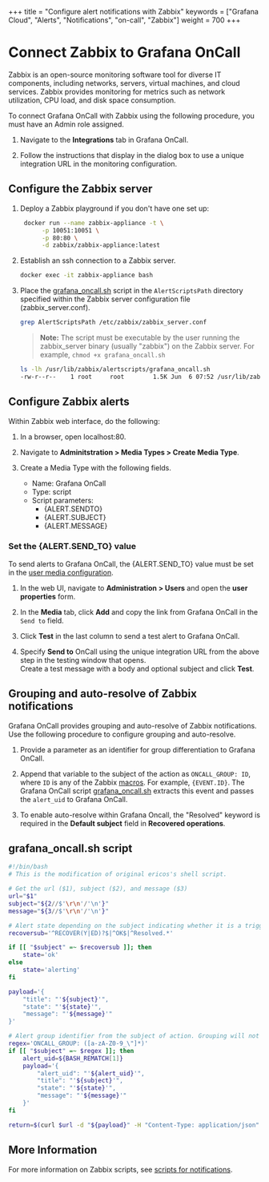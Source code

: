 +++
title = "Configure alert notifications with Zabbix"
keywords = ["Grafana Cloud", "Alerts", "Notifications", "on-call", "Zabbix"]
weight = 700
+++

# Connect Zabbix to Grafana OnCall

Zabbix is an open-source monitoring software tool for diverse IT components, including networks, servers, virtual machines, and cloud services. Zabbix provides monitoring for metrics such as network utilization, CPU load, and disk space consumption.

To connect Grafana OnCall with Zabbix using the following procedure, you must have an Admin role assigned. 

1. Navigate to the **Integrations** tab in Grafana OnCall. 

1. Follow the instructions that display in the dialog box to use a unique integration URL in the monitoring configuration.


<!--![123](../_images/connect-new-monitoring.png)-->

## Configure the Zabbix server

1. Deploy a Zabbix playground if you don't have one set up:
    ```bash
     docker run --name zabbix-appliance -t \
          -p 10051:10051 \
          -p 80:80 \
          -d zabbix/zabbix-appliance:latest
    ```

1. Establish an ssh connection to a Zabbix server.

    ```bash
    docker exec -it zabbix-appliance bash
    ```

1. Place the [grafana_oncall.sh](#grafana_oncallsh-script) script in the `AlertScriptsPath` directory specified within the Zabbix server configuration file (zabbix_server.conf).

    ```bash
    grep AlertScriptsPath /etc/zabbix/zabbix_server.conf
    ```
    >**Note:** The script must be executable by the user running the zabbix_server binary (usually "zabbix") on the Zabbix server. For example, `chmod +x grafana_oncall.sh`  

    ``` bash
    ls -lh /usr/lib/zabbix/alertscripts/grafana_oncall.sh
    -rw-r--r--    1 root     root        1.5K Jun  6 07:52 /usr/lib/zabbix/alertscripts/grafana_oncall.sh
    ```

## Configure Zabbix alerts
Within Zabbix web interface, do the following:

1. In a browser, open localhost:80.

1. Navigate to **Adminitstration > Media Types > Create Media Type**.
    <!--![](../_images/zabbix-1.png)-->

1. Create a Media Type with the following fields.
    * Name: Grafana OnCall
    * Type: script
    * Script parameters: 
        * {ALERT.SENDTO} 
        * {ALERT.SUBJECT} 
        * {ALERT.MESSAGE}

    <!--![](../_images/zabbix-2.png)-->

### Set the {ALERT.SEND_TO} value
To send alerts to Grafana OnCall, the {ALERT.SEND_TO} value must be set in the [user media configuration](https://www.zabbix.com/documentation/3.4/manual/config/notifications/media/script#user_media).

1. In the web UI, navigate to **Administration > Users** and open the **user properties** form. 

1. In the **Media** tab, click **Add** and copy the link from Grafana OnCall in the `Send to` field.
    <!--![](../_images/zabbix-7.png)-->

1. Click **Test** in the last column to send a test alert to Grafana OnCall.
    <!--![](../_images/zabbix-3.png)-->

1. Specify **Send to** OnCall using the unique integration URL from the above step in the testing window that opens.  
Create a test message with a body and optional subject and click **Test**.
    <!--![](../_images/zabbix-4.png) 
     WHERE DID SLACK COME FROM?! 1. View the Grafana OnCall incident that appears in the Slack channel.
    ![](../_images/zabbix-5.png)-->

## Grouping and auto-resolve of Zabbix notifications
Grafana OnCall provides grouping and auto-resolve of Zabbix notifications.
Use the following procedure to configure grouping and auto-resolve.

1. Provide a parameter as an identifier for group differentiation to Grafana OnCall. 

1. Append that variable to the subject of the action as `ONCALL_GROUP: ID`, where `ID` is any of the Zabbix [macros](https://www.zabbix.com/documentation/4.2/manual/appendix/macros/supported_by_location). 
For example, `{EVENT.ID}`. The Grafana OnCall script [grafana_oncall.sh](#grafana_oncallsh-script) extracts this event and passes the `alert_uid` to Grafana OnCall.

1. To enable auto-resolve within Grafana Oncall, the "Resolved" keyword is required in the **Default subject** field in **Recovered operations**.

    <!--![](../_images/zabbix-6.png)-->

## grafana_oncall.sh script
```bash
#!/bin/bash
# This is the modification of original ericos's shell script.

# Get the url ($1), subject ($2), and message ($3)
url="$1"
subject="${2//$'\r\n'/'\n'}"
message="${3//$'\r\n'/'\n'}"

# Alert state depending on the subject indicating whether it is a trigger going in to problem state or recovering
recoversub='^RECOVER(Y|ED)?$|^OK$|^Resolved.*'

if [[ "$subject" =~ $recoversub ]]; then
    state='ok'
else
    state='alerting'
fi

payload='{
    "title": "'${subject}'",
    "state": "'${state}'",
    "message": "'${message}'"
}'

# Alert group identifier from the subject of action. Grouping will not work without ONCALL_GROUP in the action subject
regex='ONCALL_GROUP: ([a-zA-Z0-9_\"]*)'
if [[ "$subject" =~ $regex ]]; then
    alert_uid=${BASH_REMATCH[1]}
    payload='{
        "alert_uid": "'${alert_uid}'",
        "title": "'${subject}'",
        "state": "'${state}'",
        "message": "'${message}'"
    }'
fi

return=$(curl $url -d "${payload}" -H "Content-Type: application/json" -X POST)
```

## More Information
For more information on Zabbix scripts, see [scripts for notifications](https://www.zabbix.com/documentation/4.2/manual/config/notifications/media/script).